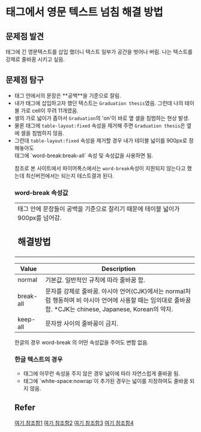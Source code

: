 # <td>태그에서 영문 텍스트 넘침 해결 방법

## 문제점 발견
<td>태그에 긴 영문텍스트를 삽입 했더니 텍스트 일부가 <td>공간을 벗어나 버림. 나는 텍스트를 강제로 줄바꿈 시키고 싶음.

## 문제점 탐구
- <td></td>태그 안에서의 문장은 **공백**을 기준으로 잘림.
- 내가 <td></td>태그에 삽입하고자 했던 텍스트는 `Graduation thesis`였음. 그런데 나의 테이블 가로 cell이 무려 11개였음.
- 셀의 가로 넓이가 좁아서 `Graduation`의 'on'이 바로 옆 셀을 침범하는 현상 발생.
- 물론 <table>태그에 `table-layout:fixed` 속성을 제거해 주면 `Graduation thesis`은 옆에 셀을 침범하지 않음.
- 그런데 `table-layout:fixed` 속성을 제거할 경우 내가 테이블 넓이를 900px로 정해놓아도 <td>태그 안에 문장들이 공백을 기준으로 잘리기 때문에 테이블 넓이가 900px를 넘어감.

## 해결방법
<td></td>태그에 `word-break:break-all` 속성 및 속성값을 사용하면 됨.

참조로 본 사이트에서 파이어폭스에서는 `word-break`속성이 지원되지 않는다고 했는데 최신버전에서는 되는지 테스트결과 된다.

### word-break 속성값
| Value | Description |
| --- | --- |
| normal | 기본값. 일반적인 규칙에 따라 줄바꿈 함.|
| break-all | 문자를 강제로 줄바꿈. 아시아 언어(CJK)에서는 normal처럼 행동하며 비 아시아 언어에 사용할 때는 임의대로 줄바꿈 함. *CJK는 chinese, Japanese, Korean의 약자.|
| keep-all  | 문자쌍 사이의 줄바꿈이 금지.|

한글의 경우 word-break 의 어떤 속성값을 주어도 변함 없음.

### 한글 텍스트의 경우
- <td></td>태그에 아무런 속성을 주지 않은 경우 <td>넓이에 따라 자연스럽게 줄바꿈 됨.
- <td>태그에 `white-space:nowrap`이 추가된 경우는 <td>넓이를 지정하여도 줄바꿈 되지 않음.

## Refer
[여기 참조함1](http://htglss.tistory.com/31)
[여기 참조함2](http://holytv.co.kr/xe/?mid=qt01&page=5&document_srl=188)
[여기 참조함3](http://aboooks.tistory.com/189)
[여기 참조함4](https://www.w3schools.com/cssref/css3_pr_word-break.asp)
